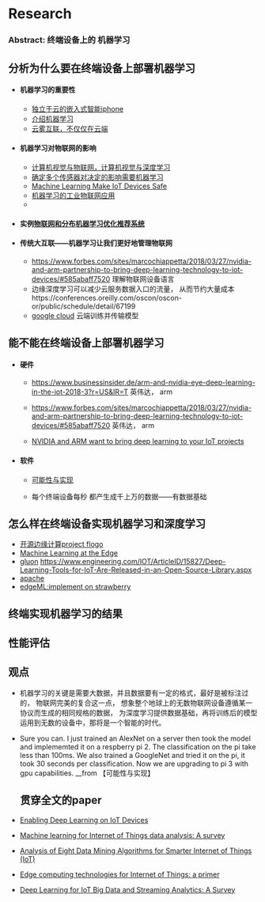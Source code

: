 # Research

### Abstract: 终端设备上的 机器学习  



## 分析为什么要在终端设备上部署机器学习

- #### 机器学习的重要性

  - [独立于云的嵌入式智能iphone](https://diginomica.com/2017/11/21/embedded-deep-learning-out-of-the-cloud-and-onto-devices/)
  - [介绍机器学习](http://www.opengardensblog.futuretext.com/archives/2015/05/an-introduction-to-deep-learning-and-its-role-for-iot-future-cities.html)
  - [云雾互联，不仅仅在云端](https://www.iotforall.com/intelligent-iot-fog-computing-trends/)

- #### 机器学习对物联网的影响

  - [计算机视觉与物联网，计算机视觉与深度学习](https://strategyofthings.io/iot-computer-vision)
  - [确定多个传感器对决定的影响需要机器学习](https://internetofthingsagenda.techtarget.com/blog/IoT-Agenda/Smarter-IoT-applications-incorporate-machine-learning) 
  - [Machine Learning Make IoT Devices Safe](https://www.greycampus.com/blog/big-data/machine-learning-for-a-stronger-iot-security-environment) 
  - [机器学习的工业物联网应用](https://www.computerweekly.com/news/450431977/How-machine-learning-is-applied-in-industrial-IoT)
  - 

- #### 实例[物联网和分布机器学习优化推荐系统](https://ieeexplore.ieee.org/stamp/stamp.jsp?tp=&arnumber=7562703) 

- #### 传统大互联——机器学习让我们更好地管理物联网

  - https://www.forbes.com/sites/marcochiappetta/2018/03/27/nvidia-and-arm-partnership-to-bring-deep-learning-technology-to-iot-devices/#585abaff7520 理解物联网设备语言
  - 边缘深度学习可以减少云服务数据入口的流量， 从而节约大量成本https://conferences.oreilly.com/oscon/oscon-or/public/schedule/detail/67199
  - [google cloud](https://cloud.google.com/solutions/automating-iot-machine-learning) 云端训练并传输模型

## 能不能在终端设备上部署机器学习

- #### 硬件

  - https://www.businessinsider.de/arm-and-nvidia-eye-deep-learning-in-the-iot-2018-3?r=US&IR=T 英伟达， arm

  - https://www.forbes.com/sites/marcochiappetta/2018/03/27/nvidia-and-arm-partnership-to-bring-deep-learning-technology-to-iot-devices/#585abaff7520 英伟达， arm

  - [NVIDIA and ARM want to bring deep learning to your IoT projects](https://www.techrepublic.com/article/nvidia-and-arm-want-to-bring-deep-learning-to-your-iot-projects/)

- #### 软件

  - [可能性与实现](https://www.researchgate.net/post/Can_IoT_applications_benefit_from_deep_learning_architectures_at_their_resource-constrained_devices)

  - 每个终端设备每秒 都产生成千上万的数据——有数据基础

## 怎么样在终端设备实现机器学习和深度学习

- [开源边缘计算project flogo](https://www.flogo.io/)
- [Machine Learning at the Edge](https://www.ugent.be/ea/idlab/en/research/ai-for-robotics-and-iot/machine-learning-at-the-edge.htm)
- [gluon](https://zh.gluon.ai/index.html)  https://www.engineering.com/IOT/ArticleID/15827/Deep-Learning-Tools-for-IoT-Are-Released-in-an-Open-Source-Library.aspx
- [apache](https://github.com/apache/incubator-mxnet)
- [edgeML:implement on strawberry](https://www.microsoft.com/en-us/research/project/resource-efficient-ml-for-the-edge-and-endpoint-iot-devices/) 

## 终端实现机器学习的结果

## 性能评估

## 观点	

- 机器学习的关键是需要大数据，并且数据要有一定的格式，最好是被标注过的， 物联网完美的复合这一点， 想象整个地球上的无数物联网设备遵循某一协议而生成的相同规格的数据， 为深度学习提供数据基础，再将训练后的模型运用到无数的设备中，那将是一个智能的时代。

- Sure you can. I just trained an AlexNet on a server then took the model and implememted it on a respberry pi 2. The classification on the pi take less than 100ms. We also trained a GoogleNet and tried it on the pi, it took 30 seconds per classification. Now we are upgrading to pi 3 with gpu capabilities. __from 【可能性与实现】

  ## 贯穿全文的paper

- [Enabling Deep Learning on IoT Devices](https://ieeexplore.ieee.org/stamp/stamp.jsp?tp=&arnumber=8057306)

- [Machine learning for Internet of Things data analysis: A survey]()

- [Analysis of Eight Data Mining Algorithms for Smarter Internet of Things (IoT)](https://ac.els-cdn.com/S187705091632213X/1-s2.0-S187705091632213X-main.pdf?_tid=68251758-67fa-4925-838a-792a7ff8289e&acdnat=1528982865_848f05805f6ba57068c257350ab195da)

- [Edge computing technologies for Internet of Things: a primer](https://reader.elsevier.com/reader/sd/16E059C8CAC000CA66E2EDF55A93AB9BAED514E53FBB2FEF81A2B2DA1836E1BFAD47D8504813DB4857B3A7F16ADA6BCC)

- [Deep Learning for IoT Big Data and Streaming Analytics: A Survey](https://arxiv.org/pdf/1712.04301.pdf) 